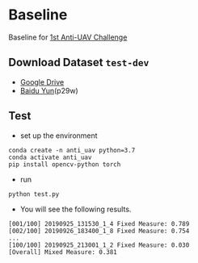 # Baseline
Baseline for [1st Anti-UAV Challenge](https://anti-uav.github.io)

## Download Dataset `test-dev`
- [Google Drive](https://drive.google.com/file/d/11aB7cvyfIaWWDDUYuy2nvvwsRJaEFTfC/view?usp=sharing)
- [Baidu Yun](https://pan.baidu.com/s/14iYLSR3sfZeAbRwDyqCs-g)(p29w)

## Test
- set up the environment
```shell
conda create -n anti_uav python=3.7
conda activate anti_uav
pip install opencv-python torch
```
- run
```shell
python test.py
```
- You will see the following results.
    
```shell
[001/100] 20190925_131530_1_4 Fixed Measure: 0.789
[002/100] 20190926_183400_1_8 Fixed Measure: 0.754
...
[100/100] 20190925_213001_1_2 Fixed Measure: 0.030
[Overall] Mixed Measure: 0.381
```
